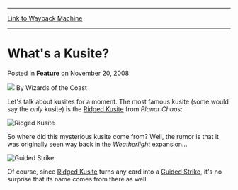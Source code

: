 
---
[Link to Wayback Machine](https://web.archive.org/web/20210429230130/https://magic.wizards.com/en/articles/archive/feature/whats-kusite-2008-11-20)

[_metadata_:wayback_url]:- "https://magic.wizards.com/en/articles/archive/feature/whats-kusite-2008-11-20"
[_metadata_:wayback_raw_url]:- "https://web.archive.org/web/20210429230130id_/https://magic.wizards.com/en/articles/archive/feature/whats-kusite-2008-11-20"
[_metadata_:wayback_capture_timestamp]:- "2021-04-29 23:01:30+00:00"
[_metadata_:publish_date]:- "2008-11-20"
[_metadata_:description]:- "Let's talk about kusites for a moment. The most famous kusite (some would say the only kusite) is the Ridged Kusite from Planar Chaos: So where did this mysterious kusite come from? Well, the rumor is that it was originally seen way back in the Weatherlight expansion... Of course, since Ridged Kusite turns any card into a Guided Strike, it's no surprise that its name comes"
[_metadata_:generator]:- "Drupal 7 (http://drupal.org)"
---


What's a Kusite?
================



 Posted in **Feature**
 on November 20, 2008 






![](https://media.magic.wizards.com/styles/auth_small/public/images/person/wizards_author.jpg)
By Wizards of the Coast












Let's talk about kusites for a moment. The most famous kusite (some would say the *only* kusite) is the [Ridged Kusite](http://gatherer.wizards.com/Pages/Card/Details.aspx?name=Ridged+Kusite) from *Planar Chaos*:



![Ridged Kusite](http://gatherer.wizards.com/Handlers/Image.ashx?type=card&name=Ridged+Kusite)

So where did this mysterious kusite come from? Well, the rumor is that it was originally seen way back in the *Weatherlight* expansion...



![Guided Strike](http://gatherer.wizards.com/Handlers/Image.ashx?type=card&name=Guided+Strike)

Of course, since [Ridged Kusite](http://gatherer.wizards.com/Pages/Card/Details.aspx?name=Ridged+Kusite) turns any card into a [Guided Strike](http://gatherer.wizards.com/Pages/Card/Details.aspx?name=Guided+Strike), it's no surprise that its name comes from there as well.








